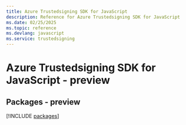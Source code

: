 ```yaml
---
title: Azure Trustedsigning SDK for JavaScript
description: Reference for Azure Trustedsigning SDK for JavaScript
ms.date: 02/25/2025
ms.topic: reference
ms.devlang: javascript
ms.service: trustedsigning
---
```

# Azure Trustedsigning SDK for JavaScript - preview
## Packages - preview
[!INCLUDE [packages](trustedsigning-index.md)]